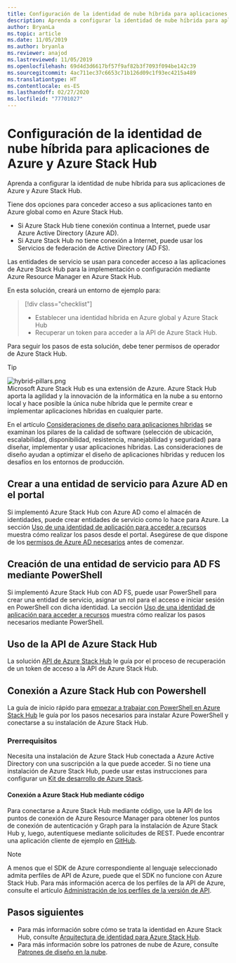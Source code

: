 ```yaml
---
title: Configuración de la identidad de nube híbrida para aplicaciones de Azure y Azure Stack Hub
description: Aprenda a configurar la identidad de nube híbrida para aplicaciones de Azure y Azure Stack Hub.
author: BryanLa
ms.topic: article
ms.date: 11/05/2019
ms.author: bryanla
ms.reviewer: anajod
ms.lastreviewed: 11/05/2019
ms.openlocfilehash: 69d4d3d6617bf57f9af82b3f7093f094be142c39
ms.sourcegitcommit: 4ac711ec37c6653c71b126d09c1f93ec4215a489
ms.translationtype: HT
ms.contentlocale: es-ES
ms.lasthandoff: 02/27/2020
ms.locfileid: "77701027"
---
```

# <a name="configure-hybrid-cloud-identity-for-azure-and-azure-stack-hub-applications"></a>Configuración de la identidad de nube híbrida para aplicaciones de Azure y Azure Stack Hub

Aprenda a configurar la identidad de nube híbrida para sus aplicaciones de Azure y Azure Stack Hub.

Tiene dos opciones para conceder acceso a sus aplicaciones tanto en Azure global como en Azure Stack Hub.

 * Si Azure Stack Hub tiene conexión continua a Internet, puede usar Azure Active Directory (Azure AD).
 * Si Azure Stack Hub no tiene conexión a Internet, puede usar los Servicios de federación de Active Directory (AD FS).

Las entidades de servicio se usan para conceder acceso a las aplicaciones de Azure Stack Hub para la implementación o configuración mediante Azure Resource Manager en Azure Stack Hub.

En esta solución, creará un entorno de ejemplo para:

> [!div class="checklist"]
> - Establecer una identidad híbrida en Azure global y Azure Stack Hub
> - Recuperar un token para acceder a la API de Azure Stack Hub.

Para seguir los pasos de esta solución, debe tener permisos de operador de Azure Stack Hub.

> [!Tip]  
> ![hybrid-pillars.png](./media/solution-deployment-guide-cross-cloud-scaling/hybrid-pillars.png)  
> Microsoft Azure Stack Hub es una extensión de Azure. Azure Stack Hub aporta la agilidad y la innovación de la informática en la nube a su entorno local y hace posible la única nube híbrida que le permite crear e implementar aplicaciones híbridas en cualquier parte.  
> 
> En el artículo [Consideraciones de diseño para aplicaciones híbridas](overview-app-design-considerations.md) se examinan los pilares de la calidad de software (selección de ubicación, escalabilidad, disponibilidad, resistencia, manejabilidad y seguridad) para diseñar, implementar y usar aplicaciones híbridas. Las consideraciones de diseño ayudan a optimizar el diseño de aplicaciones híbridas y reducen los desafíos en los entornos de producción.


## <a name="create-a-service-principal-for-azure-ad-in-the-portal"></a>Crear a una entidad de servicio para Azure AD en el portal

Si implementó Azure Stack Hub con Azure AD como el almacén de identidades, puede crear entidades de servicio como lo hace para Azure. La sección [Uso de una identidad de aplicación para acceder a recursos](../operator/azure-stack-create-service-principals.md#manage-an-azure-ad-service-principal) muestra cómo realizar los pasos desde el portal. Asegúrese de que dispone de los [permisos de Azure AD necesarios](/azure/azure-resource-manager/resource-group-create-service-principal-portal#required-permissions) antes de comenzar.

## <a name="create-a-service-principal-for-ad-fs-using-powershell"></a>Creación de una entidad de servicio para AD FS mediante PowerShell

Si implementó Azure Stack Hub con AD FS, puede usar PowerShell para crear una entidad de servicio, asignar un rol para el acceso e iniciar sesión en PowerShell con dicha identidad. La sección [Uso de una identidad de aplicación para acceder a recursos](../operator/azure-stack-create-service-principals.md#manage-an-ad-fs-service-principal) muestra cómo realizar los pasos necesarios mediante PowerShell.

## <a name="using-the-azure-stack-hub-api"></a>Uso de la API de Azure Stack Hub

La solución [API de Azure Stack Hub](../user/azure-stack-rest-api-use.md) le guía por el proceso de recuperación de un token de acceso a la API de Azure Stack Hub.

## <a name="connect-to-azure-stack-hub-using-powershell"></a>Conexión a Azure Stack Hub con Powershell

La guía de inicio rápido para [empezar a trabajar con PowerShell en Azure Stack Hub](../operator/azure-stack-powershell-install.md) le guía por los pasos necesarios para instalar Azure PowerShell y conectarse a su instalación de Azure Stack Hub.

### <a name="prerequisites"></a>Prerrequisitos

Necesita una instalación de Azure Stack Hub conectada a Azure Active Directory con una suscripción a la que puede acceder. Si no tiene una instalación de Azure Stack Hub, puede usar estas instrucciones para configurar un [Kit de desarrollo de Azure Stack](../asdk/asdk-install.md).

#### <a name="connect-to-azure-stack-hub-using-code"></a>Conexión a Azure Stack Hub mediante código

Para conectarse a Azure Stack Hub mediante código, use la API de los puntos de conexión de Azure Resource Manager para obtener los puntos de conexión de autenticación y Graph para la instalación de Azure Stack Hub y, luego, autentíquese mediante solicitudes de REST. Puede encontrar una aplicación cliente de ejemplo en [GitHub](https://github.com/shriramnat/HybridARMApplication).

>[!Note]
>A menos que el SDK de Azure correspondiente al lenguaje seleccionado admita perfiles de API de Azure, puede que el SDK no funcione con Azure Stack Hub. Para más información acerca de los perfiles de la API de Azure, consulte el artículo [Administración de los perfiles de la versión de API](../user/azure-stack-version-profiles.md).

## <a name="next-steps"></a>Pasos siguientes

 - Para más información sobre cómo se trata la identidad en Azure Stack Hub, consulte [Arquitectura de identidad para Azure Stack Hub](../operator/azure-stack-identity-architecture.md).
 - Para más información sobre los patrones de nube de Azure, consulte [Patrones de diseño en la nube](https://docs.microsoft.com/azure/architecture/patterns).
